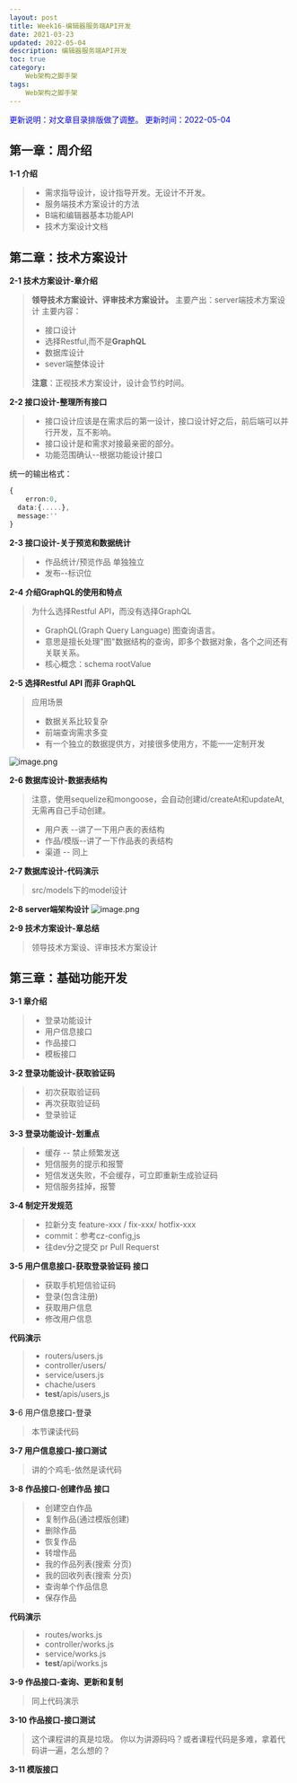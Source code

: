 ```yaml
---
layout: post
title: Week16-编辑器服务端API开发
date: 2021-03-23
updated: 2022-05-04
description: 编辑器服务端API开发
toc: true
category: 
    Web架构之脚手架
tags:
    Web架构之脚手架
---
```


<font color=blue>更新说明：对文章目录排版做了调整。</font>
<font color=blue> 更新时间：2022-05-04</font>

## 第一章：周介绍
**1-1 介绍**
> - 需求指导设计，设计指导开发。无设计不开发。
> - 服务端技术方案设计的方法
> - B端和编辑器基本功能API
> - 技术方案设计文档

## 第二章：技术方案设计

**2-1 技术方案设计-章介绍**

> **领导技术方案设计、评审技术方案设计。**
> 主要产出：server端技术方案设计
> 主要内容：
> - 接口设计
> - 选择Restful,而不是**GraphQL**
> - 数据库设计
> - sever端整体设计
> 
> **注意**：正视技术方案设计，设计会节约时间。

**2-2 接口设计-整理所有接口**
> - 接口设计应该是在需求后的第一设计，接口设计好之后，前后端可以并行开发，互不影响。
> - 接口设计是和需求对接最亲密的部分。
> - 功能范围确认--根据功能设计接口
> 
统一的输出格式：

```typescript
{
	erron:0,
  data:{.....},
  message:''
}
```
**2-3 接口设计-关于预览和数据统计**
> - 作品统计/预览作品  单独独立
> - 发布--标识位

**2-4 介绍GraphQL的使用和特点**
> 为什么选择Restful API，而没有选择GraphQL
> - GraphQL(Graph Query Language) 图查询语言。
> - 意思是擅长处理"图"数据结构的查询，即多个数据对象，各个之间还有关联关系。
> - 核心概念：schema  rootValue

**2-5 选择Restful API 而非 GraphQL**
> 应用场景
> - 数据关系比较复杂
> - 前端查询需求多变
> - 有一个独立的数据提供方，对接很多使用方，不能一一定制开发

![image.png](https://cdn.nlark.com/yuque/0/2021/png/358819/1616649572022-65c0b220-bd8b-4f81-b662-600053cb6446.png#height=962&id=Y0wTY&margin=%5Bobject%20Object%5D&name=image.png&originHeight=1924&originWidth=1550&originalType=binary&ratio=1&size=516857&status=done&style=none&width=775)

**2-6 数据库设计-数据表结构**
> 注意，使用sequelize和mongoose，会自动创建id/createAt和updateAt,无需再自己手动创建。
> - 用户表 --讲了一下用户表的表结构
> - 作品/模版--讲了一下作品表的表结构
> - 渠道 -- 同上

**2-7 数据库设计-代码演示**
> src/models下的model设计

**2-8 server端架构设计**
![image.png](https://cdn.nlark.com/yuque/0/2021/png/358819/1623766298689-bca8dd70-10f3-4853-9ca7-cc518867810b.png#clientId=ue7f9533d-5750-4&from=paste&height=352&id=ue7c617a6&margin=%5Bobject%20Object%5D&name=image.png&originHeight=703&originWidth=1498&originalType=binary&ratio=2&size=506157&status=done&style=none&taskId=u3ceeaae9-280e-4725-ad5d-2a5bf040151&width=749)

**2-9 技术方案设计-章总结**

> 领导技术方案设、评审技术方案设计

## 第三章：基础功能开发

**3-1 章介绍**
> - 登录功能设计
> - 用户信息接口
> - 作品接口
> - 模板接口

**3-2 登录功能设计-获取验证码**
> - 初次获取验证码
> - 再次获取验证码
> - 登录验证

**3-3 登录功能设计-划重点**
> - 缓存 -- 禁止频繁发送
> - 短信服务的提示和报警
> - 短信发送失败，不会缓存，可立即重新生成验证码
> - 短信服务挂掉，报警 

**3-4 制定开发规范**
> - 拉新分支 feature-xxx / fix-xxx/ hotfix-xxx
> - commit：参考cz-config,js
> - 往dev分之提交 pr Pull Requerst

**3-5 用户信息接口-获取登录验证码**
**接口**
> - 获取手机短信验证码
> - 登录(包含注册)
> - 获取用户信息
> - 修改用户信息

**代码演示**
> - routers/users.js
> - controller/users/
> - service/users.js
> - chache/users
> - __test__/apis/users,js

**3**-6 用户信息接口-登录
> 本节课读代码

**3-7 用户信息接口-接口测试**
> 讲的个鸡毛-依然是读代码

**3-8 作品接口-创建作品**
**接口**
> - 创建空白作品
> - 复制作品(通过模版创建)
> - 删除作品
> - 恢复作品
> - 转增作品
> - 我的作品列表(搜索 分页)
> - 我的回收列表(搜索 分页)
> - 查询单个作品信息
> - 保存作品

**代码演示**
> - routes/works.js
> - controller/works.js
> - service/works.js
> - __test__/api/works.js

**3-9 作品接口-查询、更新和复制**
> 同上代码演示

**3-10 作品接口-接口测试**
> 这个课程讲的真是垃圾。
> 你以为讲源码吗？或者课程代码是多难，拿着代码讲一遍，怎么想的？

**3-11 模版接口**
